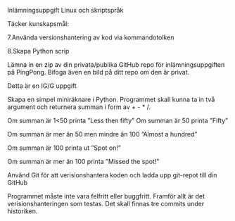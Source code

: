 Inlämningsuppgift Linux och skriptspråk

Täcker kunskapsmål:

7.Använda versionshantering av kod via kommandotolken

8.Skapa Python scrip

 

Lämna in en zip av din privata/publika GitHub repo för inlämningsuppgiften på PingPong. Bifoga även en bild på ditt repo om den är privat.

Detta är en IG/G uppgift

 

Skapa en simpel miniräknare i Python. Programmet skall kunna ta in två argument och returnera summan i form av + - * /.

 

Om summan är 1<50 printa ”Less then fifty”
Om summan är 50 printa ”Fifty”

Om summan är mer än 50 men mindre än 100 ”Almost a hundred”

Om summan är 100 printa ut ”Spot on!”

Om summan är mer än 100 printa ”Missed the spot!”

 

 

Använd Git för att verisionshantera koden och ladda upp git-repot till din GitHub

Programmet måste inte vara felfritt eller buggfritt. Framför allt är det verisionshanteringen som testas. Det skall finnas tre commits under historiken.
